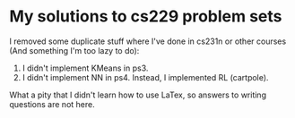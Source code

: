 # My solutions to cs229 problem sets

I removed some duplicate stuff where I've done in cs231n or other courses (And something I'm too lazy to do): <br>
 1. I didn't implement KMeans in ps3.
 2. I didn't implement NN in ps4. Instead, I implemented RL (cartpole).

What a pity that I didn't learn how to use LaTex, so answers to writing questions are not here.